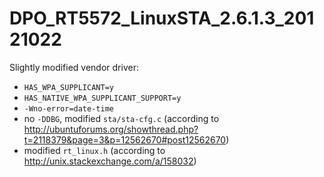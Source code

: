 # DPO_RT5572_LinuxSTA_2.6.1.3_20121022

Slightly modified vendor driver:
- `HAS_WPA_SUPPLICANT=y`
- `HAS_NATIVE_WPA_SUPPLICANT_SUPPORT=y`
- `-Wno-error=date-time`
- no `-DDBG`, modified `sta/sta-cfg.c` (according to http://ubuntuforums.org/showthread.php?t=2118379&page=3&p=12562670#post12562670)
- modified `rt_linux.h` (according to http://unix.stackexchange.com/a/158032)
